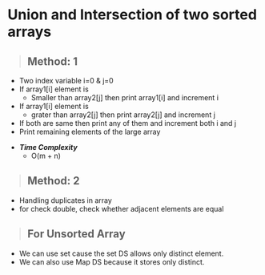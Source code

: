 # Union and Intersection of two sorted arrays

> ## Method: 1

- Two index variable i=0 & j=0
- If array1[i] element is
  - Smaller than array2[j] then print array1[i] and increment i
- If array1[i] element is
  - grater than array2[j] then print array2[j] and increment j
- If both are same then print any of them and increment both i and j
- Print remaining elements of the large array

* **_Time Complexity_**
  - O(m + n)

> ## Method: 2

- Handling duplicates in array
- for check double, check whether adjacent elements are equal

> ## For Unsorted Array

- We can use set cause the set DS allows only distinct element.
- We can also use Map DS because it stores only distinct.
